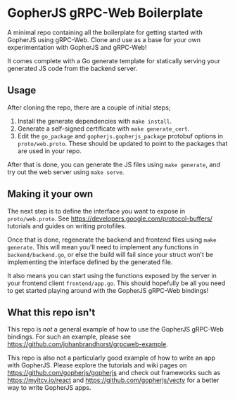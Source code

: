 # GopherJS gRPC-Web Boilerplate

A minimal repo containing all the boilerplate for getting started with
GopherJS using gRPC-Web. Clone and use as a base for your own
experimentation with GopherJS and gRPC-Web!

It comes complete with a Go generate template for statically serving
your generated JS code from the backend server.

## Usage

After cloning the repo, there are a couple of initial steps;

1. Install the generate dependencies with `make install`.
1. Generate a self-signed certificate with `make generate_cert`.
1. Edit the `go_package` and `gopherjs.gopherjs_package` protobuf options in `proto/web.proto`. These should be updated to point to the packages that are used in your repo.

After that is done, you can generate the JS files using `make generate`,
and try out the web server using `make serve`.

## Making it your own

The next step is to define the interface you want to expose in
`proto/web.proto`. See https://developers.google.com/protocol-buffers/
tutorials and guides on writing protofiles.

Once that is done, regenerate the backend and frontend files using
`make generate`. This will mean you'll need to implement any functions in
`backend/backend.go`, or else the build will fail since your struct won't
be implementing the interface defined by the generated file.

It also means you can start using the functions exposed by the server
in your frontend client `frontend/app.go`. This should hopefully be
all you need to get started playing around with the GopherJS gRPC-Web
bindings!

## What this repo isn't

This repo is _not_ a general example of how to use
the GopherJS gRPC-Web bindings.
For such an example, please see
https://github.com/johanbrandhorst/grpcweb-example.

This repo is also not a particularly good example
of how to write an app with GopherJS.
Please explore the tutorials and wiki pages on
https://github.com/gopherjs/gopherjs and check out
frameworks such as https://myitcv.io/react and
https://github.com/gopherjs/vecty for
a better way to write GopherJS apps.
